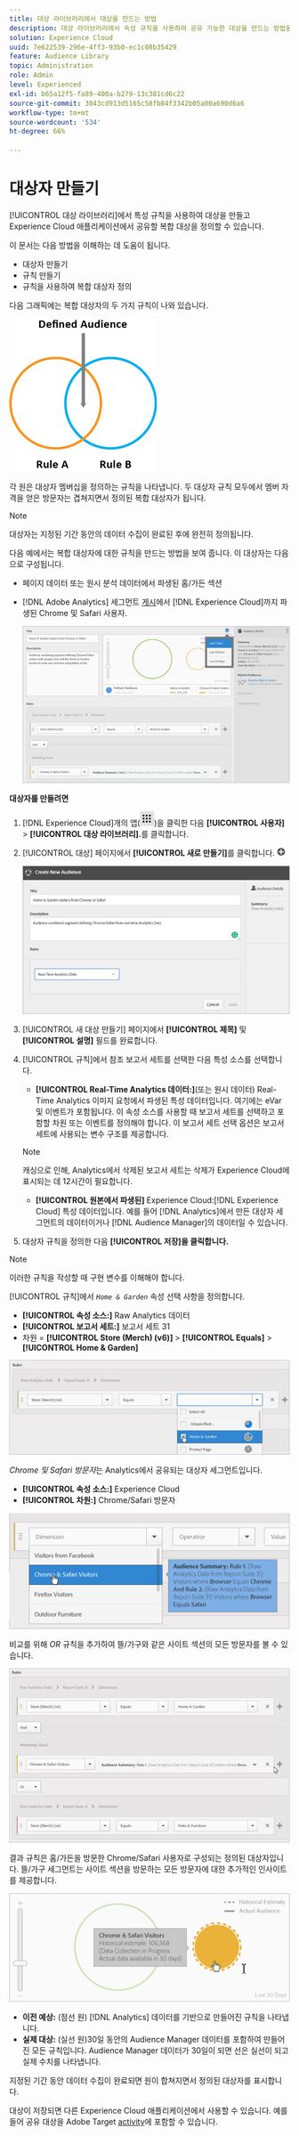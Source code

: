 ```yaml
---
title: 대상 라이브러리에서 대상을 만드는 방법
description: 대상 라이브러리에서 속성 규칙을 사용하여 공유 가능한 대상을 만드는 방법을 알아봅니다. 규칙을 구성하고 복합 대상을 정의하는 방법을 알아봅니다.
solution: Experience Cloud
uuid: 7e622539-296e-4ff3-93b0-ec1c08b35429
feature: Audience Library
topic: Administration
role: Admin
level: Experienced
exl-id: b65a12f5-fa89-400a-b279-13c381cd6c22
source-git-commit: 3043cd913d5165c58fb84f3342b05a00a690d6a6
workflow-type: tm+mt
source-wordcount: '534'
ht-degree: 66%

---
```


# 대상자 만들기

[!UICONTROL 대상 라이브러리]에서 특성 규칙을 사용하여 대상을 만들고 Experience Cloud 애플리케이션에서 공유할 복합 대상을 정의할 수 있습니다.

이 문서는 다음 방법을 이해하는 데 도움이 됩니다.

* 대상자 만들기
* 규칙 만들기
* 규칙을 사용하여 복합 대상자 정의

다음 그래픽에는 복합 대상자의 두 가지 규칙이 나와 있습니다.

![복합 대상자의 2가지 규칙](assets/audience_sharing.png)

각 원은 대상자 멤버십을 정의하는 규칙을 나타냅니다. 두 대상자 규칙 모두에서 멤버 자격을 얻은 방문자는 겹쳐지면서 정의된 복합 대상자가 됩니다.

>[!NOTE]
>
>대상자는 지정된 기간 동안의 데이터 수집이 완료된 후에 완전히 정의됩니다.

다음 예에서는 복합 대상자에 대한 규칙을 만드는 방법을 보여 줍니다. 이 대상자는 다음으로 구성됩니다.

* 페이지 데이터 또는 원시 분석 데이터에서 파생된 홈/가든 섹션
* [!DNL Adobe Analytics] 세그먼트 [게시](overview.md)에서 [!DNL Experience Cloud]까지 파생된 Chrome 및 Safari 사용자.

  ![복합 대상자에 대한 규칙 만들기](assets/audience_create.png)

**대상자를 만들려면**

1. [!DNL Experience Cloud]개의 앱(![앱 아이콘](assets/apps-icon.png))을 클릭한 다음 **[!UICONTROL 사용자]** > **[!UICONTROL 대상 라이브러리].**&#x200B;를 클릭합니다.

1. [!UICONTROL 대상] 페이지에서 **[!UICONTROL 새로 만들기]**&#x200B;를 클릭합니다. ![새 대상](assets/add_icon_small.png)

   ![대상자 만들기](assets/audience_create_new.png)

1. [!UICONTROL 새 대상 만들기] 페이지에서 **[!UICONTROL 제목]** 및 **[!UICONTROL 설명]** 필드를 완료합니다.
1. [!UICONTROL 규칙]에서 참조 보고서 세트를 선택한 다음 특성 소스를 선택합니다.

   * **[!UICONTROL Real-Time Analytics 데이터:]**(또는 원시 데이터) Real-Time Analytics 이미지 요청에서 파생된 특성 데이터입니다. 여기에는 eVar 및 이벤트가 포함됩니다. 이 속성 소스를 사용할 때 보고서 세트를 선택하고 포함할 차원 또는 이벤트를 정의해야 합니다. 이 보고서 세트 선택 옵션은 보고서 세트에 사용되는 변수 구조를 제공합니다.

   >[!NOTE]
   >
   >캐싱으로 인해, Analytics에서 삭제된 보고서 세트는 삭제가 Experience Cloud에 표시되는 데 12시간이 필요합니다.

   * **[!UICONTROL 원본에서 파생된]** Experience Cloud:[!DNL Experience Cloud] 특성 데이터입니다. 예를 들어 [!DNL Analytics]에서 만든 대상자 세그먼트의 데이터이거나 [!DNL Audience Manager]의 데이터일 수 있습니다.

1. 대상자 규칙을 정의한 다음 **[!UICONTROL 저장]을 클릭합니다.**

>[!NOTE]
>
>이러한 규칙을 작성할 때 구현 변수를 이해해야 합니다.

[!UICONTROL 규칙]에서 *`Home & Garden`* 속성 선택 사항을 정의합니다.

* **[!UICONTROL 속성 소스:]** Raw Analytics 데이터
* **[!UICONTROL 보고서 세트:]** 보고서 세트 31
* 차원 = **[!UICONTROL Store (Merch) (v6)]** > **[!UICONTROL Equals]** > **[!UICONTROL Home &amp; Garden]**

![대상자 라이브러리의 속성 선택 사항](assets/home_garden.png)

*Chrome 및 Safari 방문자*&#x200B;는 Analytics에서 공유되는 대상자 세그먼트입니다.

* **[!UICONTROL 속성 소스:]** Experience Cloud
* **[!UICONTROL 차원:]** Chrome/Safari 방문자

![Chrome/Safari 방문자](assets/chrome_safari.png)

비교를 위해 *OR* 규칙을 추가하여 뜰/가구와 같은 사이트 섹션의 모든 방문자를 볼 수 있습니다.

![또는 대상자에 대한 규칙](assets/audiences_rule_patio.png)

결과 규칙은 홈/가든을 방문한 Chrome/Safari 사용자로 구성되는 정의된 대상자입니다. 뜰/가구 세그먼트는 사이트 섹션을 방문하는 모든 방문자에 대한 추가적인 인사이트를 제공합니다.

![Experience Cloud에서 정의된 대상자](assets/defined_audience.png)

* **이전 예상:** (점선 원) [!DNL Analytics] 데이터를 기반으로 만들어진 규칙을 나타냅니다.
* **실제 대상:** (실선 원)30일 동안의 Audience Manager 데이터를 포함하여 만들어진 모든 규칙입니다. Audience Manager 데이터가 30일이 되면 선은 실선이 되고 실제 수치를 나타냅니다.

지정된 기간 동안 데이터 수집이 완료되면 원이 합쳐지면서 정의된 대상자를 표시합니다.

대상이 저장되면 다른 Experience Cloud 애플리케이션에서 사용할 수 있습니다. 예를 들어 공유 대상을 Adobe Target [activity](https://experienceleague.adobe.com/en/docs/target/using/activities/activities)에 포함할 수 있습니다.
